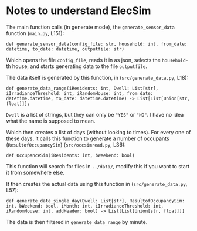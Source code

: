 
# Notes to understand ElecSim


The main function calls (in generate mode), the `generate_sensor_data` function (`main.py`, L151):

	def generate_sensor_data(config_file: str, household: int, from_date: datetime, to_date: datetime, outputfile: str)

Which opens the file `config_file`, reads it in as json, selects the `household`-th house, and starts generating data to the file `outputfile`.

The data itself is generated by this function, in (`src/generate_data.py`, L18):

	def generate_data_range(iResidents: int, Dwell: List[str], iIrradianceThreshold: int, iRandomHouse: int, from_date: datetime.datetime, to_date: datetime.datetime) -> List[List[Union[str, float]]]:

`Dwell` is a list of strings, but they can only be `"YES"` or `"NO"`. I have no idea what the name is supposed to mean.

Which then creates a list of days (without looking to times). For every one of these days, it calls this function to generate a number of occupants (`ResultofOccupancySim`) (`src/occsimread.py`, L36):

	def OccupanceSim(iResidents: int, bWeekend: bool)

This function will search for files in `../data/`, modify this if you want to start it from somewhere else.

It then creates the actual data using this function in (`src/generate_data.py`, L57):

	def generate_date_single_day(Dwell: List[str], ResultofOccupancySim: int, bWeekend: bool, iMonth: int, iIrradianceThreshold: int, iRandomHouse: int, addHeader: bool) -> List[List[Union[str, float]]]

The data is then filtered in `generate_data_range` by minute.

